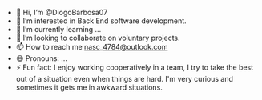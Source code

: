  - 👋 Hi, I’m @DiogoBarbosa07
- 👀 I’m interested in Back End software development.
- 🌱 I’m currently learning ...
- 💞️ I’m looking to collaborate on voluntary projects.
- 📫 How to reach me nasc_4784@outlook.com
- 😄 Pronouns: ...
- ⚡ Fun fact: I enjoy working cooperatively in a team, I try to take the best out of a situation even when things are hard. I'm very curious and sometimes it gets me in awkward situations.

<!---
DiogoBarbosa07/DiogoBarbosa07 is a ✨ special ✨ repository because its `README.md` (this file) appears on your GitHub profile.
You can click the Preview link to take a look at your changes.
--->
